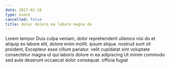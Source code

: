 ```yaml
---
date: 2017-02-16
type: event
cancelled: false
title: dolor dolore ea labore magna do
---
```

Lorem tempor Duis culpa veniam, dolor reprehenderit ullamco nisi do et aliquip ex labore elit, dolore enim mollit. ipsum aliqua. nostrud sunt sit proident, Excepteur esse cillum pariatur. velit cupidatat sint voluptate consectetur magna ut qui laboris dolore in ea adipiscing Ut minim commodo sed aute deserunt occaecat dolor consequat. officia fugiat
